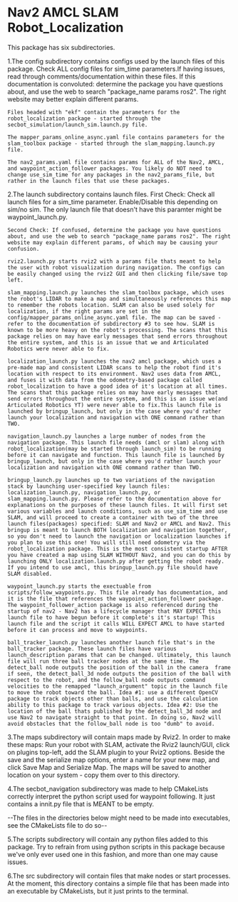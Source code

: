 # Nav2 AMCL SLAM Robot_Localization


This package has six subdirectories. 

1.The config subdirectory contains configs used by the launch files of this package. Check ALL config files for sim_time parameters.If having issues, read through comments/documentation within these files. If this documentation is convoluted: determine the package you have questions about, and use the web to search "package_name params ros2". The right website may better explain different params.
    
    Files headed with "ekf" contain the parameters for the robot_localization package - started through the secbot_simulation/launch_sim.launch.py file. 
    
    The mapper_params_online_async.yaml file contains parameters for the slam_toolbox package - started through the slam_mapping.launch.py file. 
    
    The nav2_params.yaml file contains params for ALL of the Nav2, AMCL, and waypoint_action_follower packages. You likely do NOT need to change use_sim_time for any packages in the nav2_params_file, but rather in the launch files that use these packages. 


2.The launch subdirectory contains launch files.
    First Check: Check all launch files for a sim_time parameter. Enable/Disable this depending on sim/no sim. The only launch file that doesn't have this paramter might be waypoint_launch.py.
    
    Second Check: If confused, determine the package you have questions about, and use the web to search "package_name params ros2". The right website may explain different params, of which may be causing your confusion.

    rviz2.launch.py starts rviz2 with a params file thats meant to help the user with robot visualization during navigation. The configs can be easily changed using the rviz2 GUI and then clicking file/save top left.

    slam_mapping.launch.py launches the slam_toolbox package, which uses the robot's LIDAR to make a map and simultaneously references this map to remember the robots location. SLAM can also be used solely for localization, if the right params are set in the config/mapper_params_online_async.yaml file. The map can be saved - refer to the documentation of subdirectory #3 to see how. SLAM is known to be more heavy on the robot's processing. The scans that this package relies on may have early messages that send errors throughout the entire system, and this is an issue that we and Articulated Robotics were never able to fix.

    localization_launch.py launches the nav2 amcl package, which uses a pre-made map and consistent LIDAR scans to help the robot find it's location with respect to its environment. Nav2 uses data from AMCL, and fuses it with data from the odometry-based package called robot_localization to have a good idea of it's location at all times. The scans that this package relies on may have early messages that send errors throughout the entire system, and this is an issue we(and Articulated Robotics YT) were never able to fix.This launch file is launched by bringup_launch, but only in the case where you'd rather launch your localization and navigation with ONE command rather than TWO.

    navigation_launch.py launches a large number of nodes from the navigation package. This launch file needs (amcl or slam) along with robot_localization(may be started through launch_sim) to be running before it can navigate and function. This launch file is launched by bringup_launch, but only in the case where you'd rather launch your localization and navigation with ONE command rather than TWO.

    bringup_launch.py launches up to two variations of the navigation stack by launching user-specified key launch files: localization_launch.py, navigation_launch.py, or slam_mapping.launch.py. Please refer to the documentation above for explanations on the purposes of these launch files. It will first set various variables and launch conditions, such as use_sim_time and use SLAM, and will proceed to create a container with two of the three launch files(packages) specified: SLAM and Nav2 or AMCL and Nav2. This bringup is meant to launch BOTH localization and navigation together, so you don't need to launch the navigation or localization launches if you plan to use this one! You will still need odometry via the robot_localization package. This is the most consistent startup AFTER you have created a map using SLAM WITHOUT Nav2, and you can do this by launching ONLY localization.launch.py after getting the robot ready. If you intend to use amcl, this bringup_launch.py file should have SLAM disabled.

    waypoint_launch.py starts the exectuable from scripts/follow_waypoints.py. This file already has documentation, and it is the file that references the waypoint_action_follower package. The waypoint_follower_action package is also referenced during the startup of nav2 - Nav2 has a lifecycle manager that MAY EXPECT this launch file to have begun before it complete's it's startup! This launch file and the script it calls WILL EXPECT AMCL to have started before it can process and move to waypoints.

    ball_tracker_launch.py launches another launch file that's in the ball_tracker package. These launch files have various launch_description params that can be changed. Ultimately, this launch file will run three ball tracker nodes at the same time. The detect_ball node outputs the position of the ball in the camera  frame if seen, the detect_ball_3d node outputs the position of the ball with respect to the robot, and the follow_ball node outputs command velocities to the remapped "launch_argument" topic in the launch file to move the robot toward the ball. Idea #1: use a different OpenCV package to track objects other than balls, and use the calculation ability to this package to track various objects. Idea #2: Use the location of the ball thats published by the detect_ball_3d node and use Nav2 to navigate straight to that point. In doing so, Nav2 will avoid obstacles that the follow_ball node is too "dumb" to avoid.

3.The maps subdirectory will contain maps made by Rviz2. In order to make these maps: Run your robot with SLAM, activate the Rviz2 launch/GUI, click on plugins top-left, add the SLAM plugin to your Rviz2 options. Beside the save and the serialize map options, enter a name for your new map, and click Save Map and Serialize Map. The maps will be saved to another location on your system - copy them over to this directory.

4.The secbot_navigation subdirectory was made to help CMakeLists correctly interpret the python script used for waypoint following. It just contains a innit.py file that is MEANT to be empty.


--The files in the directories below might need to be made into executables, see the CMakeLists file to do so--

5.The scripts subdirectory will contain any python files added to this package. Try to refrain from using python scripts in this package because we've only ever used one in this fashion, and more than one may cause issues. 

6.The src subdirectory will contain files that make nodes or start processes. At the moment, this directory contains a simple file that has been made into an executable by CMakeLists, but it just prints to the terminal.